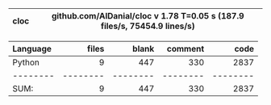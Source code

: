 cloc|github.com/AlDanial/cloc v 1.78  T=0.05 s (187.9 files/s, 75454.9 lines/s)
--- | ---

Language|files|blank|comment|code
:-------|-------:|-------:|-------:|-------:
Python|9|447|330|2837
--------|--------|--------|--------|--------
SUM:|9|447|330|2837
